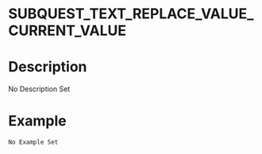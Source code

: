 # SUBQUEST_TEXT_REPLACE_VALUE_CURRENT_VALUE
# Description
No Description Set
# Example
```No Example Set```